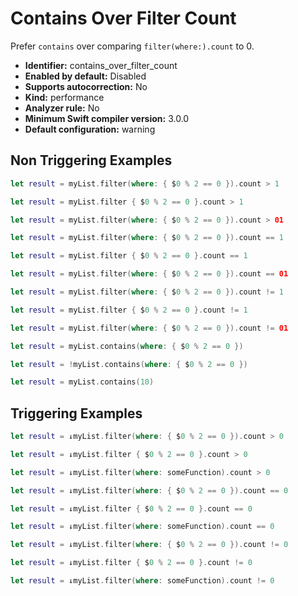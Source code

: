 # Contains Over Filter Count

Prefer `contains` over comparing `filter(where:).count` to 0.

* **Identifier:** contains_over_filter_count
* **Enabled by default:** Disabled
* **Supports autocorrection:** No
* **Kind:** performance
* **Analyzer rule:** No
* **Minimum Swift compiler version:** 3.0.0
* **Default configuration:** warning

## Non Triggering Examples

```swift
let result = myList.filter(where: { $0 % 2 == 0 }).count > 1

```

```swift
let result = myList.filter { $0 % 2 == 0 }.count > 1

```

```swift
let result = myList.filter(where: { $0 % 2 == 0 }).count > 01

```

```swift
let result = myList.filter(where: { $0 % 2 == 0 }).count == 1

```

```swift
let result = myList.filter { $0 % 2 == 0 }.count == 1

```

```swift
let result = myList.filter(where: { $0 % 2 == 0 }).count == 01

```

```swift
let result = myList.filter(where: { $0 % 2 == 0 }).count != 1

```

```swift
let result = myList.filter { $0 % 2 == 0 }.count != 1

```

```swift
let result = myList.filter(where: { $0 % 2 == 0 }).count != 01

```

```swift
let result = myList.contains(where: { $0 % 2 == 0 })

```

```swift
let result = !myList.contains(where: { $0 % 2 == 0 })

```

```swift
let result = myList.contains(10)

```

## Triggering Examples

```swift
let result = ↓myList.filter(where: { $0 % 2 == 0 }).count > 0

```

```swift
let result = ↓myList.filter { $0 % 2 == 0 }.count > 0

```

```swift
let result = ↓myList.filter(where: someFunction).count > 0

```

```swift
let result = ↓myList.filter(where: { $0 % 2 == 0 }).count == 0

```

```swift
let result = ↓myList.filter { $0 % 2 == 0 }.count == 0

```

```swift
let result = ↓myList.filter(where: someFunction).count == 0

```

```swift
let result = ↓myList.filter(where: { $0 % 2 == 0 }).count != 0

```

```swift
let result = ↓myList.filter { $0 % 2 == 0 }.count != 0

```

```swift
let result = ↓myList.filter(where: someFunction).count != 0

```